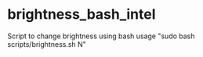 # brightness_bash_intel
Script to change brightness using bash
usage "sudo bash scripts/brightness.sh N"
